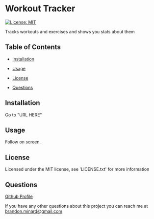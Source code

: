 # Workout Tracker

[![License: MIT](https://img.shields.io/badge/License-MIT-yellow.svg)](https://opensource.org/licenses/MIT)

Tracks workouts and exercises and shows you stats about them

## Table of Contents

* [Installation](#installation)

* [Usage](#usage)

* [License](#license)

* [Questions](#questions)

## Installation

Go to "URL HERE"

## Usage

Follow on screen.

## License

Licensed under the MIT license, see 'LICENSE.txt' for more information

## Questions

[Github Profile](https://github.com/BrandonMinard) 

If you have any other questions about this project you can reach me at brandon.minard@gmail.com